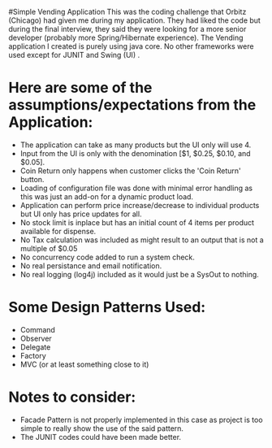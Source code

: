 #Simple Vending Application
This was the coding challenge that Orbitz (Chicago) had given me during my application. They had liked the code but during the final interview, they said they were looking for a more senior developer (probably more Spring/Hibernate experience). The Vending application I created is purely using java core. No other frameworks were used except for JUNIT and Swing (UI) .

Here are some of the assumptions/expectations from the Application:
===========================================================================================
 * The application can take as many products but the UI only will use 4.
 * Input from the UI is only with the denomination [$1, $0.25, $0.10, and $0.05].
 * Coin Return only happens when customer clicks the 'Coin Return' button.
 * Loading of configuration file was done with minimal error handling as this was just an add-on for a dynamic product load.
 * Application can perform price increase/decrease to individual products but UI only has price updates for all.
 * No stock limit is inplace but has an initial count of 4 items per product available for dispense.
 * No Tax calculation was included as might result to an output that is not a multiple of $0.05
 * No concurrency code added to run a system check.
 * No real persistance and email notification.
 * No real logging (log4j) included as it would just be a SysOut to nothing.


Some Design Patterns Used: 
===========================================================================================
 * Command
 * Observer
 * Delegate
 * Factory
 * MVC (or at least something close to it)
 
Notes to consider: 
===========================================================================================
 * Facade Pattern is not properly implemented in this case as project is too simple to really show the use of the said pattern.
 * The JUNIT codes could have been made better.